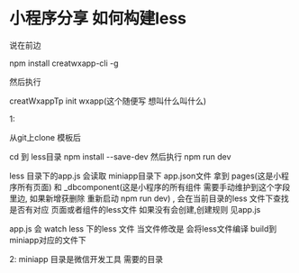 

# 小程序分享  如何构建less


说在前边

npm install creatwxapp-cli -g

然后执行

creatWxappTp init wxapp(这个随便写 想叫什么叫什么)


1: 

从git上clone 模板后

cd 到 less目录  npm install --save-dev   然后执行 npm run dev

less 目录下的app.js   会读取 miniapp目录下 app.json文件  拿到 pages(这是小程序所有页面)  和 _dbcomponent(这是小程序的所有组件  需要手动维护到这个字段里边, 如果新增获删除  重新启动 npm run dev) , 会在当前目录的less 文件下查找是否有对应 页面或者组件的less文件  如果没有会创建,创建规则 见app.js

app.js 会 watch less 下的less 文件 当文件修改是 会将less文件编译 build到 miniapp对应的文件下
 
2:
miniapp 目录是微信开发工具 需要的目录














